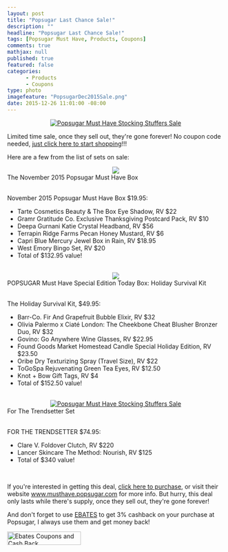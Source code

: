 ```yaml
---
layout: post
title: "Popsugar Last Chance Sale!"
description: ""
headline: "Popsugar Last Chance Sale!"
tags: [Popsugar Must Have, Products, Coupons]
comments: true
mathjax: null
published: true
featured: false
categories: 
      - Products
      - Coupons
type: photo
imagefeature: "PopsugarDec2015Sale.png"
date: 2015-12-26 11:01:00 -08:00
---
```


<center><a href="https://musthave.popsugar.com/p/monthly-subscription?utm_source=link&utm_medium=confirmation-page&utm_campaign=referral&utm_content=u:16301514" target="_blank">
<img src="/images/PopsugarDec2015Sale.png" border="0" style="border:none;max-width:100%;" alt="Popsugar Must Have Stocking Stuffers Sale" />
</a></center>

<p>Limited time sale, once they sell out, they're gone forever! No coupon code needed, <a href="https://musthave.popsugar.com/p/monthly-subscription?utm_source=link&utm_medium=confirmation-page&utm_campaign=referral&utm_content=u:16301514" target="_blank">just click here to start shopping</a>!!!</p>

<p>Here are a few from the list of sets on sale:</p>

<center><a href="https://musthave.popsugar.com/p/monthly-subscription?utm_source=link&utm_medium=confirmation-page&utm_campaign=referral&utm_content=u:16301514" target="_blank">
<img src="/images/PopsugarMustHaveNov2015.jpg" border="0" style="border:none;max-width:100%;" />
</a></center>
<figcaption>The November 2015 Popsugar Must Have Box</figcaption>

<br>

<p>November 2015 Popsugar Must Have Box $19.95:</p>
<ul>
<li>Tarte Cosmetics Beauty & The Box Eye Shadow, RV $22</li>
<li>Gramr Gratitude Co. Exclusive Thanksgiving Postcard Pack, RV $10</li>
<li>Deepa Gurnani Katie Crystal Headband, RV $56</li>
<li>Terrapin Ridge Farms Pecan Honey Mustard, RV $6</li>
<li>Capri Blue Mercury Jewel Box in Rain, RV $18.95</li>
<li>West Emory Bingo Set, RV $20</li>
<li>Total of $132.95 value!</li>
</ul>

<br>

<center><a href="https://musthave.popsugar.com/p/monthly-subscription?utm_source=link&utm_medium=confirmation-page&utm_campaign=referral&utm_content=u:16301514" target="_blank">
<img src="/images/PopsugarHolidaySurvivalKit2015.png" border="0" style="border:none;max-width:100%;" />
</a></center>
<figcaption>POPSUGAR Must Have Special Edition Today Box: Holiday Survival Kit</figcaption>

<br>

<p>The Holiday Survival Kit, $49.95:</p>
<ul>
<li>Barr-Co. Fir And Grapefruit Bubble Elixir, RV $32</li>
<li>Olivia Palermo x Ciaté London: The Cheekbone Cheat Blusher Bronzer Duo, RV $32</li>
<li>Govino: Go Anywhere Wine Glasses, RV $22.95</li>
<li>Found Goods Market Homestead Candle Special Holiday Edition, RV $23.50</li>
<li>Oribe Dry Texturizing Spray (Travel Size), RV $22</li>
<li>ToGoSpa Rejuvenating Green Tea Eyes, RV $12.50</li>
<li>Knot + Bow Gift Tags, RV $4</li>
<li>Total of $152.50 value!</li>
</ul>

<br>

<center><a href="https://musthave.popsugar.com/p/monthly-subscription?utm_source=link&utm_medium=confirmation-page&utm_campaign=referral&utm_content=u:16301514" target="_blank">
<img src="/images/PopsugarDec2015TrendsetterSet.png" border="0" style="border:none;max-width:100%;" alt="Popsugar Must Have Stocking Stuffers Sale" />
</a></center>
<figcaption>For The Trendsetter Set</figcaption>

<br>

<p>FOR THE TRENDSETTER $74.95:</p>
<ul>
<li>Clare V. Foldover Clutch, RV $220</li>
<li>Lancer Skincare The Method: Nourish, RV $125</li>
<li>Total of $340 value!</li>
</ul>

<br>

<p>If you're interested in getting this deal, <a href="https://musthave.popsugar.com/p/monthly-subscription?utm_source=link&utm_medium=confirmation-page&utm_campaign=referral&utm_content=u:16301514" target="_blank">click here to purchase</a>, or visit their website <a href="https://musthave.popsugar.com/p/monthly-subscription?utm_source=link&utm_medium=confirmation-page&utm_campaign=referral&utm_content=u:16301514" target="_blank">www.musthave.popsugar.com</a> for more info. But hurry, this deal only lasts while there's supply, once they sell out, they're gone forever!</p>

<p>And don't forget to use <a href="http://www.ebates.com/rf.do?referrerid=nFbj2DqrCN%2BpB5AWKzmAFQ%3D%3D&eeid=30337" target="_blank">EBATES</a> to get 3% cashback on your purchase at Popsugar, I always use them and get money back!</p>

<a href='http://www.ebates.com/rf.do?referrerid=nFbj2DqrCN%2BpB5AWKzmAFQ%3D%3D&eeid=28585' target='_blank' rel='nofollow'><img src='http://www.ebates.com/referral/2012/global_files/images/ebates_logo.png' alt='Ebates Coupons and Cash Back' height='31' width='171' border='0'/></a>
